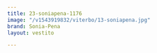 ```yaml
---
title: 23-soniapena-1176
image: "/v1543919832/viterbo/13-soniapena.jpg"
brand: Sonia-Pena
layout: vestito

---
```

